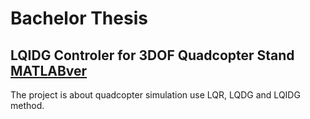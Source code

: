 # Bachelor Thesis
## LQIDG Controler for 3DOF Quadcopter Stand [MATLABver](https://img.shields.io/badge/MATLAB-v9.1%2B-orange.svg)
The project is about quadcopter simulation use LQR, LQDG and LQIDG method.

